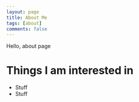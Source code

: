 ```yaml
---
layout: page
title: About Me
tags: [about]
comments: false
---
```


Hello, about page

Things I am interested in
============

* Stuff
* Stuff

